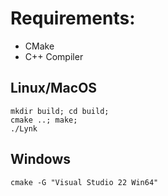 # Requirements:
* CMake
* C++ Compiler

## Linux/MacOS
```
mkdir build; cd build;
cmake ..; make;
./Lynk
```

## Windows
```
cmake -G "Visual Studio 22 Win64"
```
